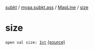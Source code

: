 [subkt](../../index.md) / [myaa.subkt.ass](../index.md) / [MapLine](index.md) / [size](./size.md)

# size

`open val size: `[`Int`](https://kotlinlang.org/api/latest/jvm/stdlib/kotlin/-int/index.html) [(source)](https://github.com/Myaamori/SubKt/blob/0.1.9/src/main/kotlin/myaa/subkt/ass/parser.kt#L317)